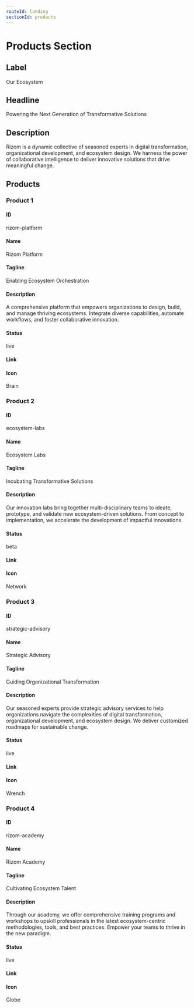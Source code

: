 ```yaml
---
routeId: landing
sectionId: products
---
```

# Products Section

## Label
Our Ecosystem

## Headline
Powering the Next Generation of Transformative Solutions

## Description
Rizom is a dynamic collective of seasoned experts in digital transformation, organizational development, and ecosystem design. We harness the power of collaborative intelligence to deliver innovative solutions that drive meaningful change.

## Products

### Product 1

#### ID
rizom-platform

#### Name
Rizom Platform

#### Tagline
Enabling Ecosystem Orchestration

#### Description
A comprehensive platform that empowers organizations to design, build, and manage thriving ecosystems. Integrate diverse capabilities, automate workflows, and foster collaborative innovation.

#### Status
live

#### Link


#### Icon
Brain

### Product 2

#### ID
ecosystem-labs

#### Name
Ecosystem Labs

#### Tagline
Incubating Transformative Solutions

#### Description
Our innovation labs bring together multi-disciplinary teams to ideate, prototype, and validate new ecosystem-driven solutions. From concept to implementation, we accelerate the development of impactful innovations.

#### Status
beta

#### Link


#### Icon
Network

### Product 3

#### ID
strategic-advisory

#### Name
Strategic Advisory

#### Tagline
Guiding Organizational Transformation

#### Description
Our seasoned experts provide strategic advisory services to help organizations navigate the complexities of digital transformation, organizational development, and ecosystem design. We deliver customized roadmaps for sustainable change.

#### Status
live

#### Link


#### Icon
Wrench

### Product 4

#### ID
rizom-academy

#### Name
Rizom Academy

#### Tagline
Cultivating Ecosystem Talent

#### Description
Through our academy, we offer comprehensive training programs and workshops to upskill professionals in the latest ecosystem-centric methodologies, tools, and best practices. Empower your teams to thrive in the new paradigm.

#### Status
live

#### Link


#### Icon
Globe
